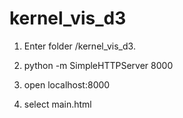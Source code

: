 # kernel_vis_d3

1. Enter folder /kernel_vis_d3.

2. python -m SimpleHTTPServer 8000

3. open localhost:8000

4. select main.html
